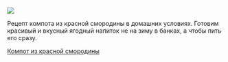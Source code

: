 <!--2025-07-26 20:44:02-->
<div class="yb">
  <div class="rss finecooking"><a href="https://finecooking.ru/recipe/kompot-iz-krasnoy-smorodiny"><img src="https://finecooking.ru/images/recipe/kompot-iz-krasnoy-smorodiny/photo/960w.jpg"></a><p>Рецепт компота из красной смородины в домашних условиях. Готовим красивый и вкусный ягодный напиток не на зиму в банках, а чтобы пить его сразу. </p>
 <p class="titl"><a href="https://finecooking.ru/recipe/kompot-iz-krasnoy-smorodiny">Компот из красной смородины</a></p></div>
</div>
